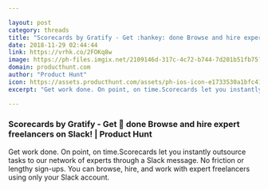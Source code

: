 ```yaml
---

layout: post
category: threads
title: "Scorecards by Gratify - Get :hankey: done Browse and hire expert freelancers on Slack!"
date: 2018-11-29 02:44:44
link: https://vrhk.co/2FOKq8w
image: https://ph-files.imgix.net/2109146d-317c-4c72-b744-7d201b51fb75?auto=format&fit=crop&h=512&w=1024
domain: producthunt.com
author: "Product Hunt"
icon: https://assets.producthunt.com/assets/ph-ios-icon-e1733530a1bfc41080db8161823f1ef262cdbbc933800c0a2a706f70eb9c277a.png
excerpt: "Get work done. On point, on time.Scorecards let you instantly outsource tasks to our network of experts through a Slack message. No friction or lengthy sign-ups. You can browse, hire, and work with expert freelancers using only your Slack account."

---
```


### Scorecards by Gratify - Get :hankey: done Browse and hire expert freelancers on Slack! | Product Hunt

Get work done. On point, on time.Scorecards let you instantly outsource tasks to our network of experts through a Slack message. No friction or lengthy sign-ups. You can browse, hire, and work with expert freelancers using only your Slack account.